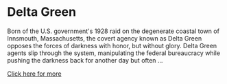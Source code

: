 #  Delta Green

Born of the U.S. government's 1928 raid on the degenerate coastal town of Innsmouth, Massachusetts, the covert agency known as Delta Green opposes the forces of darkness with honor, but without glory. Delta Green agents slip through the system, manipulating the federal bureaucracy while pushing the darkness back for another day but often ...

[Click here for more](https://www.delta-green.com/)